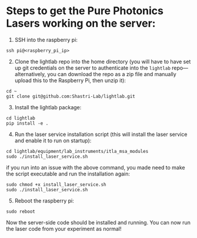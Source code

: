 # Steps to get the Pure Photonics Lasers working on the server:
1. SSH into the raspberry pi:
```
ssh pi@<raspberry_pi_ip>
```
2. Clone the lightlab repo into the home directory (you will have to have set up git credentials on the server to authenticate into the `lightlab` repo—alternatively, you can download the repo as a zip file and manually upload this to the Raspberry Pi, then unzip it):
```
cd ~
git clone git@github.com:Shastri-Lab/lightlab.git
```
3. Install the lightlab package:
```
cd lightlab
pip install -e .
```
4. Run the laser service installation script (this will install the laser service and enable it to run on startup):
```
cd lightlab/equipment/lab_instruments/itla_msa_modules
sudo ./install_laser_service.sh
```
if you run into an issue with the above command, you made need to make the script executable and run the installation again:
```
sudo chmod +x install_laser_service.sh
sudo ./install_laser_service.sh
```
5. Reboot the raspberry pi:
```
sudo reboot
```

Now the server-side code should be installed and running. You can now run the laser code from your experiment as normal!
